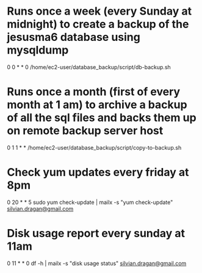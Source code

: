 # Runs once a week (every Sunday at midnight) to create a backup of the jesusma6 database using mysqldump
0 0 * * 0 /home/ec2-user/database_backup/script/db-backup.sh

# Runs once a month (first of every month at 1 am) to archive a backup of all the sql files and backs them up on remote backup server host
0 1 1 * * /home/ec2-user/database_backup/script/copy-to-backup.sh

# Check yum updates every friday at 8pm
0 20 * * 5 sudo yum check-update | mailx -s "yum check-update" silvian.dragan@gmail.com

# Disk usage report every sunday at 11am
0 11 * * 0 df -h | mailx -s "disk usage status" silvian.dragan@gmail.com
